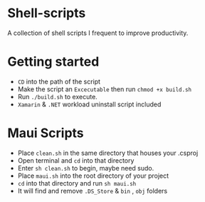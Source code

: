 # Shell-scripts
A collection of shell scripts I frequent to improve productivity.
# Getting started
- `CD` into the path of the script
- Make the script an `Excecutable` then run `chmod +x build.sh`
- Run `./build.sh` to execute.
- `Xamarin` & `.NET` workload uninstall script included
# Maui Scripts
- Place `clean.sh` in the same directory that houses your .csproj
- Open terminal and `cd` into that directory
- Enter `sh clean.sh` to begin, maybe need sudo.
- Place `maui.sh` into the root directory of your project
- `cd` into that directory and run `sh maui.sh`
- It will find and remove `.DS_Store` & `bin` , `obj` folders 
